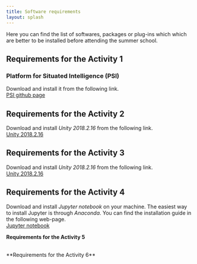 ```yaml
---
title: Software requirements
layout: splash
---
```

Here you can find the list of softwares, packages or plug-ins which which are better to be installed before attending the summer school.
<br />
## Requirements for the Activity 1
### Platform for Situated Intelligence (PSI) 
Download and install it from the following link.
<br />
<a href="https://github.com/microsoft/psi" target="_blank">PSI github page</a>
<br />

## Requirements for the Activity 2
Download and install _Unity 2018.2.16_ from the following link.
<br />
<a href="https://unity3d.com/get-unity/download/archive" target="_blank">Unity 2018.2.16</a>
<br />
 
## Requirements for the Activity 3
Download and install _Unity 2018.2.16_ from the following link.
<br />
<a href="https://unity3d.com/get-unity/download/archive" target="_blank">Unity 2018.2.16</a>
<br />

## Requirements for the Activity 4
Download and install _Jupyter notebook_ on your machine. The easiest way to install Jupyter is through _Anaconda_. You can find the installation guide in the following web-page.
<br />
<a href="https://jupyter.readthedocs.io/en/latest/install.html" target="_blank">Jupyter notebook</a>
<br />

**Requirements for the Activity 5**
<br />

<br />
**Requirements for the Activity 6**
<br />
